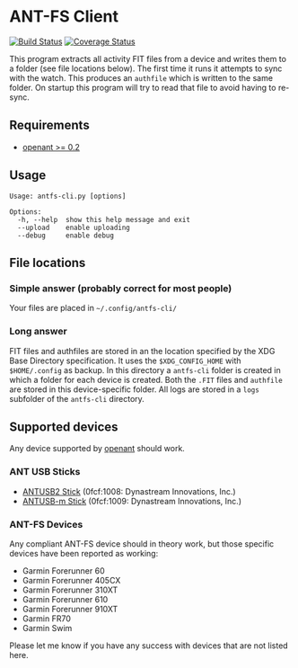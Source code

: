 ANT-FS Client
=============

[![Build Status](https://img.shields.io/travis/Tigge/Garmin-Forerunner-610-Extractor.svg?style=flat)](http://travis-ci.org/Tigge/Garmin-Forerunner-610-Extractor)
[![Coverage Status](http://img.shields.io/coveralls/Tigge/Garmin-Forerunner-610-Extractor.svg?style=flat)](https://coveralls.io/r/Tigge/Garmin-Forerunner-610-Extractor)

This program extracts all activity FIT files from a device and writes them
to a folder (see file locations below). The first time it runs it attempts
to sync with the watch. This produces an `authfile` which is written to the
same folder. On startup this program will try to read that file to avoid
having to re-sync.

Requirements
------------

- [openant >= 0.2](https://github.com/Tigge/openant)

Usage
-----

    Usage: antfs-cli.py [options]

    Options:
      -h, --help  show this help message and exit
      --upload    enable uploading
      --debug     enable debug


File locations
--------------

### Simple answer (probably correct for most people)

Your files are placed in `~/.config/antfs-cli/`

### Long answer

FIT files and authfiles are stored in an the location specified by the XDG
Base Directory specification. It uses the `$XDG_CONFIG_HOME` with
`$HOME/.config` as backup. In this directory a `antfs-cli` folder is created
in which a folder for each device is created. Both the `.FIT` files and
`authfile` are stored in this device-specific folder. All logs are stored
in a `logs` subfolder of the `antfs-cli` directory.

Supported devices
-----------------

Any device supported by [openant](https://github.com/Tigge/openant) should work.

### ANT USB Sticks

 - [ANTUSB2 Stick](http://www.thisisant.com/developer/components/antusb2/)
 (0fcf:1008: Dynastream Innovations, Inc.)
 - [ANTUSB-m Stick](http://www.thisisant.com/developer/components/antusb-m/)
 (0fcf:1009: Dynastream Innovations, Inc.)

### ANT-FS Devices

Any compliant ANT-FS device should in theory work, but those specific devices have been reported as working:

 - Garmin Forerunner 60
 - Garmin Forerunner 405CX
 - Garmin Forerunner 310XT
 - Garmin Forerunner 610
 - Garmin Forerunner 910XT
 - Garmin FR70
 - Garmin Swim

Please let me know if you have any success with devices that are not listed here.
